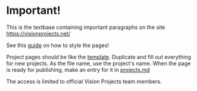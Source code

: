 # Important!

This is the textbase containing important paragraphs on the site https://visionprojects.net/

See this [guide](https://www.markdownguide.org/basic-syntax/) on how to style the pages!

Project pages should be like the [template](project-template.md). Duplicate and fill out everything for new projects. As the file name, use the project's name. When the page is ready for publishing, make an entry for it in [projects.md](projects.md)

The access is limited to official Vision Projects team members.
